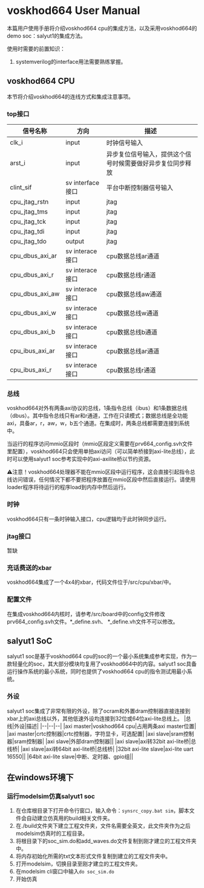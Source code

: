 # voskhod664 User Manual
本篇用户使用手册将介绍voskhod664 cpu的集成方法，以及采用voskhod664的demo soc：salyut1的集成方法。

使用时需要的前置知识：
1. systemverilog的interface用法需要熟练掌握。

## voskhod664 CPU
本节将介绍voskhod664的连线方式和集成注意事项。
### top接口
|信号名称|方向|描述|
|--|--|--|
|clk_i|input|时钟信号输入|
|arst_i|input|异步复位信号输入，提供这个信号时候需要做好异步复位同步释放|
|clint_sif|sv interface接口|平台中断控制器信号输入|
|cpu_jtag_rstn|input|jtag|
|cpu_jtag_tms|input|jtag|
|cpu_jtag_tck|input|jtag|
|cpu_jtag_tdi|input|jtag|
|cpu_jtag_tdo|output|jtag|
|cpu_dbus_axi_ar|sv interace接口|cpu数据总线ar通道|
|cpu_dbus_axi_r|sv interace接口|cpu数据总线r通道|
|cpu_dbus_axi_aw|sv interace接口|cpu数据总线aw通道|
|cpu_dbus_axi_w|sv interace接口|cpu数据总线w通道|
|cpu_dbus_axi_b|sv interace接口|cpu数据总线b通道|
|cpu_ibus_axi_ar|sv interace接口|cpu数据总线ar通道|
|cpu_ibus_axi_r|sv interace接口|cpu数据总线r通道|

### 总线
voskhod664对外有两条axi协议的总线，1条指令总线（ibus）和1条数据总线（dbus）。其中指令总线只有ar和r通道，工作在只读模式；数据总线是全功能axi，具备ar，r，aw，w，b五个通道。在集成时，两条总线都需要连接到系统中。

当运行的程序访问mmio区段时（mmio区段定义需要在prv664_config.svh文件里配置），voskhod664只会使用单拍axi访问（可以简单桥接到axi-lite总线），此时可以使用salyut1 soc参考实现中的axi-axilite桥以节约资源。

⚠注意！voskhod664处理器不能在mmio区段中运行程序，这会直接引起指令总线访问错误，任何情况下都不要把程序放置在mmio区段中然后直接运行。请使用loader程序将待运行的程序load到内存中然后运行。
### 时钟
voskhod664只有一条时钟输入接口，cpu逻辑均于此时钟同步运行。
### jtag接口
暂缺
### 充话费送的xbar
voskhod664集成了一个4x4的xbar，代码文件位于/src/cpu/xbar/中。
### 配置文件
在集成voskhod664内核时，请参考/src/board中的config文件修改prv664_config.svh文件。*_define.svh、 *_define.vh文件不可以修改。
## salyut1 SoC
salyut1 soc是基于voskhod664 cpu的soc的一个最小系统集成参考实现，作为一款轻量化的soc，其大部分模块均复用了voskhod664中的内容。salyut1 soc具备运行操作系统的最小系统，同时也提供了voskhod664 cpu的指令测试用最小系统。
### 外设
salyut1 soc集成了非常有限的外设，除了ocram和外置dram控制器直接连接到xbar上的axi总线以外，其他低速外设均连接到32位或64位axi-lite总线上。
|总线|外设|描述|
|--|--|--|
|axi master|voskhod664 cpu|占用两条axi master位置|
|axi master|crtc控制器|crtc控制器，字符显卡，可选配置|
|axi slave|sram控制器|sram控制器|
|axi slave|外部dram控制器||
|axi slave|axi转32bit axi-lite桥|总线桥|
|axi slave|axi转64bit axi-lite桥|总线桥|
|32bit axi-lite slave|axi-lite uart 16550||
|64bit axi-lite slave|中断、定时器、gpio组||

## 在windows环境下
### 运行modelsim仿真salyut1 soc
1. 在仓库根目录下打开命令行窗口，输入命令：`synsrc_copy.bat sim`，脚本文件会自动建立仿真用的build相关文件夹。
2. 在./build文件夹下建立工程文件夹，文件名需要全英文，此文件夹作为之后modelsim仿真时的工程目录。
3. 将根目录下的soc_sim.do和add_waves.do文件复制到刚才建立的工程文件夹中。
4. 将内存初始化所需的txt文本形式文件复制到建立的工程文件夹中。
5. 打开modelsim，切换目录至刚才建立的工程文件夹。
6. 在modelsim cli窗口中输入`do soc_sim.do`
7. 开始仿真